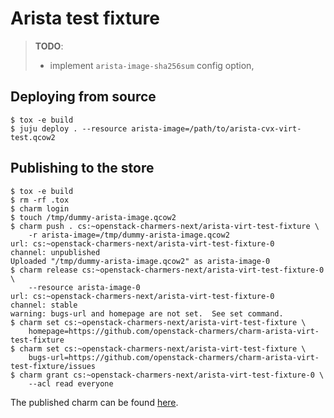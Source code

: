 # Arista test fixture

> **TODO**:
>
> * implement `arista-image-sha256sum` config option,

## Deploying from source

```
$ tox -e build
$ juju deploy . --resource arista-image=/path/to/arista-cvx-virt-test.qcow2
```

## Publishing to the store

```
$ tox -e build
$ rm -rf .tox
$ charm login
$ touch /tmp/dummy-arista-image.qcow2
$ charm push . cs:~openstack-charmers-next/arista-virt-test-fixture \
    -r arista-image=/tmp/dummy-arista-image.qcow2
url: cs:~openstack-charmers-next/arista-virt-test-fixture-0
channel: unpublished
Uploaded "/tmp/dummy-arista-image.qcow2" as arista-image-0
$ charm release cs:~openstack-charmers-next/arista-virt-test-fixture-0 \
    --resource arista-image-0
url: cs:~openstack-charmers-next/arista-virt-test-fixture-0
channel: stable
warning: bugs-url and homepage are not set.  See set command.
$ charm set cs:~openstack-charmers-next/arista-virt-test-fixture \
    homepage=https://github.com/openstack-charmers/charm-arista-virt-test-fixture
$ charm set cs:~openstack-charmers-next/arista-virt-test-fixture \
    bugs-url=https://github.com/openstack-charmers/charm-arista-virt-test-fixture/issues
$ charm grant cs:~openstack-charmers-next/arista-virt-test-fixture-0 \
    --acl read everyone
```

The published charm can be found
[here](https://jaas.ai/u/openstack-charmers-next/arista-virt-test-fixture).
